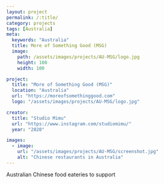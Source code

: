 ```yaml
---
layout: project
permalink: /:title/
category: projects
tags: [Australia]
meta:
  keywords: "Australia"
  title: More of Something Good (MSG)
  image:
    path: /assets/images/projects/AU-MSG/logo.jpg
    height: 100
    width: 100

project:
  title: "More of Something Good (MSG)"
  location: "Australia"
  url: "https://moreofsomethinggood.com"
  logo: "/assets/images/projects/AU-MSG/logo.jpg"

creator:
  title: "Studio Mimu"
  url: "https://www.instagram.com/studiomimu/"
  year: "2020"

images:
  - image:
    url: "/assets/images/projects/AU-MSG/screenshot.jpg"
    alt: "Chinese restaurants in Australia"
---
```

<p>Australian Chinese food eateries to support</p>